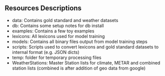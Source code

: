 Resources Descriptions
---------------------
- data: Contains gold standard and weather datasets
- db: Contains some setup notes for db install
- examples: Contains a few toy examples
- lexicons: All lexicons used for model training
- models: Contains all binary files output from model training steps
- scripts: Scripts used to convert lexicons and gold standard datasets to internal format (e.g. JSON dicts)
- temp: folder for temporary processing files
- WeatherStations: Master Station lists for climate, METAR and combined station lists (combined is after addition of geo data from google)


